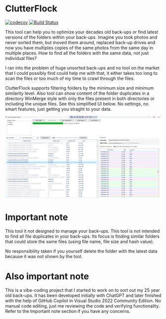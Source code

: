 # ClutterFlock

[![codecov](https://codecov.io/gh/Borschtsch/ClutterFlock/branch/main/graph/badge.svg)](https://codecov.io/gh/Borschtsch/ClutterFlock)
[![Build Status](https://github.com/Borschtsch/ClutterFlock/workflows/Build/badge.svg)](https://github.com/Borschtsch/ClutterFlock/actions)

This tool can help you to optimize your decades old back-ups or find latest versions of the folders within your back-ups.
Imagine you took photos and never sorted them, but moved them around, replaced back-up drives and now you have multiples copies of the same photos from the same day in multiple places. How to find all the folders with the same data, not just individual files?

I ran into the problem of huge unsorted back-ups and no tool on the market that I could possibly find could help me with that, it either takes too long to scan the files or too much of my time to crawl through the files.

ClutterFlock supports filtering folders by the minimum size and minimum similarity level. Also tool can show content of the folder duplicates in a directory WinMerge style with only the files present in both directories or including the unique files.
See this simplified UI below. No settings, no smart features, just getting you straght to your data.

![Alt text](/Screenshot/Main.jpg?raw=true "Example analysis")

# Important note
This tool it not designed to manage your back-ups. This tool is not intended to find all file duplicates in your back-ups. 
Its focus is finding similar folders that could store the same files (using file name, file size and hash value).

No responsibility taken if you yourself delete the folder with the latest data because it was not shown by the tool.

# Also important note
This is a vibe-coding project that I started to work on to sort out my 25 year old back-ups. It has been developed initially with ChatGPT and later finished with the help of GitHub Copilot in Visual Studio 2022 Community Edition. No manual code editing, just me reviewing the code and verifying functionality.
Refer to the Important note section if you have any concerns.
